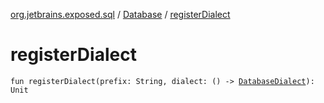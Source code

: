 [org.jetbrains.exposed.sql](../index.md) / [Database](index.md) / [registerDialect](.)

# registerDialect

`fun registerDialect(prefix: String, dialect: () -> `[`DatabaseDialect`](../../org.jetbrains.exposed.sql.vendors/-database-dialect/index.md)`): Unit`